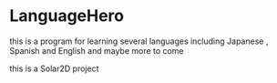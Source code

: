 # LanguageHero
this is a program for learning several languages including Japanese , Spanish and English and maybe more to come

this is a Solar2D project
